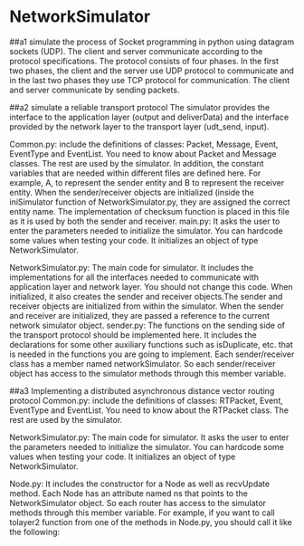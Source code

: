 # NetworkSimulator
##a1 simulate the process of Socket programming in python using datagram sockets (UDP).
The client and server communicate according to the protocol specifications. The protocol consists of four phases. In the first two phases, the client and the server use UDP protocol to communicate and in the last two phases they use TCP protocol for communication. The client and server communicate by sending packets.

##a2 simulate a reliable transport protocol
The simulator provides the interface to the application layer (output and deliverData) and the interface provided by the network layer to the transport layer (udt_send, input).

Common.py: include the definitions of classes: Packet, Message, Event, EventType and EventList. You need to know about Packet and Message classes. The rest are used by the simulator. In addition, the constant variables that are needed within different files are defined here. For example, A, to represent the sender entity and B to represent the receiver entity. When the sender/receiver objects are initialized (inside the iniSimulator function of NetworkSimulator.py, they are assigned the correct entity name. The implementation of checksum function is placed in this file as it is used by both the sender and receiver.
main.py: It asks the user to enter the parameters needed to initialize the simulator. You can hardcode some values when testing your code. It initializes an object of type NetworkSimulator.

NetworkSimulator.py: The main code for simulator. It includes the implementations for all the interfaces needed to communicate with application layer and network layer. You should not change this code. When initialized, it also creates the sender and receiver objects.The sender and receiver objects are initialized from within the simulator. When the sender and receiver are initialized, they are passed a reference to the current network simulator object.
sender.py: The functions on the sending side of the transport protocol should be implemented here. It includes the declarations for some other auxiliary functions such as isDuplicate, etc. that is needed in the functions you are going to implement. Each sender/receiver class has a member named networkSimulator. So each sender/receiver object has access to the simulator methods through this member variable.



##a3 Implementing a distributed asynchronous distance vector routing protocol
Common.py: include the definitions of classes: RTPacket, Event, EventType and EventList. You need to know about the RTPacket class. The rest are used by the simulator.

NetworkSimulator.py: The main code for simulator. It asks the user to enter the parameters needed to initialize the simulator. You can hardcode some values when testing your code. It initializes an object of type NetworkSimulator.

Node.py: It includes the constructor for a Node as well as recvUpdate method. Each Node has an attribute named ns that points to the NetworkSimulator object. So each router has access to the simulator methods through this member variable. For example, if you want to call tolayer2 function from one of the methods in Node.py, you should call it like the following:
